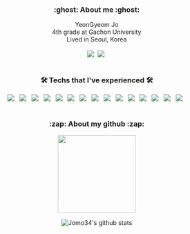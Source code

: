 <div align=center>
<h3><b>:ghost: About me :ghost:</b></h3>
<p>
YeonGyeom Jo <br>
4th grade at Gachon University <br>
Lived in Seoul, Korea <br>
<br>
<a href="https://velog.io/@jomo34"><img src="https://img.shields.io/badge/jomo34-20C997?style=flat-square&logo=velog&logoColor=white&"/></a>&nbsp
<a href="mailto:trillion32@naver.com"><img src="https://img.shields.io/badge/trillion32@naver.com-EA4335?style=flat-square&logo=Gmail&logoColor=white&"/></a>&nbsp
</p>

#
<h3><b>🛠 Techs that I've experienced 🛠</b></h3>
<p>
<img src="https://img.shields.io/badge/linux-FCC624?style=for-the-badge&logo=linux&logoColor=black"> &nbsp  
<img src="https://img.shields.io/badge/JAVA-007396?style=for-the-badge&logo=java&logoColor=white"> &nbsp
<img src="https://img.shields.io/badge/mysql-4479A1?style=for-the-badge&logo=mysql&logoColor=white"> &nbsp
<img src="https://img.shields.io/badge/html-E34F26?style=for-the-badge&logo=html5&logoColor=white"> &nbsp
<img src="https://img.shields.io/badge/css-1572B6?style=for-the-badge&logo=css3&logoColor=white"> &nbsp
<img src="https://img.shields.io/badge/java_script-F7DF1E?style=for-the-badge&logo=javascript&logoColor=black"> &nbsp
<img src="https://img.shields.io/badge/type_script-3178C6?style=for-the-badge&logo=typescript&logoColor=white"> &nbsp
<img src="https://img.shields.io/badge/github-181717?style=for-the-badge&logo=github&logoColor=white"> &nbsp
<img src="https://img.shields.io/badge/C-A8B9CC?style=for-the-badge&logo=C&logoColor=white"> &nbsp
<img src="https://img.shields.io/badge/Arduino-00979D?style=for-the-badge&logo=Arduino&logoColor=black"> &nbsp
<img src="https://img.shields.io/badge/Raspberry Pi-A22846?style=for-the-badge&logo=RaspberryPi&logoColor=white"> &nbsp
<img src="https://img.shields.io/badge/Docker-2496ED?style=for-the-badge&logo=Docker&logoColor=white"> &nbsp
<img src="https://img.shields.io/badge/Python-3776AB?style=for-the-badge&logo=Python&logoColor=black"> &nbsp
<img src="https://img.shields.io/badge/React_Native-61DAFB?style=for-the-badge&logo=React&logoColor=black"> &nbsp
<img src="https://img.shields.io/badge/React-61DAFB?style=for-the-badge&logo=React&logoColor=black"> &nbsp

</p>

#
<h3><b>:zap: About my github :zap:</b></h3>
<p>

<a href="https://github.com/jomo34"><img align="center" style="height:180px" src="https://github-readme-stats.vercel.app/api/top-langs/?username=jomo34&layout=compact&theme=nord&hide_border=false" /></a> 

![Jomo34's github stats](https://github-readme-stats.vercel.app/api?username=jomo34&show_icons=true&count_private=true&hide_title=true)
</div>
